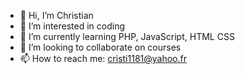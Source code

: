 - 👋 Hi, I’m Christian 
- 👀 I’m interested in coding 
- 🌱 I’m currently learning PHP, JavaScript, HTML CSS
- 💞️ I’m looking to collaborate on courses 
- 📫 How to reach me: cristi1181@yahoo.fr

<!---
gitflorinhub/gitflorinhub is a ✨ special ✨ repository because its `README.md` (this file) appears on your GitHub profile.
You can click the Preview link to take a look at your changes.
--->
